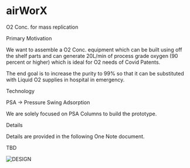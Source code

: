 # airWorX
O2 Conc. for mass replication

Primary Motivation

We want to assemble a O2 Conc. equipment which can be built using off the shelf parts and can generate 20L/min of process grade oxygen (90 percent or higher) which is ideal for O2 needs of Covid Patents.

The end goal is to increase the purity to 99% so that it can be substituted with Liquid O2 supplies in hospital in emergency. 

Technology

PSA -> Pressure Swing Adsorption

We are solely focused on PSA Columns to build the prototype. 

Details

Details are provided in the following One Note document. 

TBD


![DESIGN](https://i.ibb.co/t8j9Wjr/PSA-O2-CYCLE.png)

